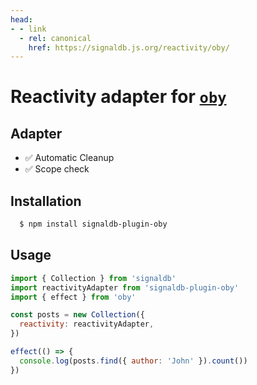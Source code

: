 ```yaml
---
head:
- - link
  - rel: canonical
    href: https://signaldb.js.org/reactivity/oby/
---
```

# Reactivity adapter for [`oby`](https://github.com/vobyjs/oby)

## Adapter

* ✅ Automatic Cleanup
* ✅ Scope check

## Installation

```bash
  $ npm install signaldb-plugin-oby
```

## Usage

```js
import { Collection } from 'signaldb'
import reactivityAdapter from 'signaldb-plugin-oby'
import { effect } from 'oby'

const posts = new Collection({
  reactivity: reactivityAdapter,
})

effect(() => {
  console.log(posts.find({ author: 'John' }).count())
})
```
